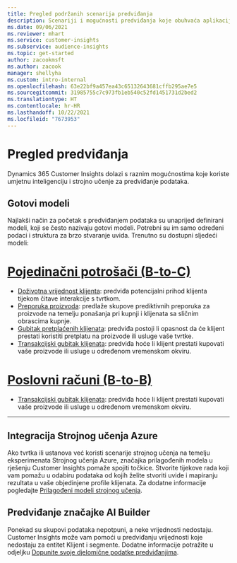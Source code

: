 ```yaml
---
title: Pregled podržanih scenarija predviđanja
description: Scenariji i mogućnosti predviđanja koje obuhvaća aplikacija Dynamics 365 Customer Insights.
ms.date: 09/06/2021
ms.reviewer: mhart
ms.service: customer-insights
ms.subservice: audience-insights
ms.topic: get-started
author: zacookmsft
ms.author: zacook
manager: shellyha
ms.custom: intro-internal
ms.openlocfilehash: 63e22bf9a457ea43c65132643681cffb295ae7e5
ms.sourcegitcommit: 31985755c7c973fb1eb540c52fd1451731d2bed2
ms.translationtype: HT
ms.contentlocale: hr-HR
ms.lasthandoff: 10/22/2021
ms.locfileid: "7673953"
---
```

# <a name="predictions-overview"></a>Pregled predviđanja

Dynamics 365 Customer Insights dolazi s raznim mogućnostima koje koriste umjetnu inteligenciju i strojno učenje za predviđanje podataka. 

## <a name="out-of-box-models"></a>Gotovi modeli

Najlakši način za početak s predviđanjem podataka su unaprijed definirani modeli, koji se često nazivaju gotovi modeli. Potrebni su im samo određeni podaci i struktura za brzo stvaranje uvida. Trenutno su dostupni sljedeći modeli: 

# <a name="individual-consumers-b-to-c"></a>[Pojedinačni potrošači (B-to-C)](#tab/b2c)

- [Doživotna vrijednost klijenta](predict-customer-lifetime-value.md): predviđa potencijalni prihod klijenta tijekom čitave interakcije s tvrtkom.
- [Preporuka proizvoda](predict-product-recommendation.md): predlaže skupove prediktivnih preporuka za proizvode na temelju ponašanja pri kupnji i klijenata sa sličnim obrascima kupnje.
- [Gubitak pretplaćenih klijenata](predict-subscription-churn.md): predviđa postoji li opasnost da će klijent prestati koristiti pretplatu na proizvode ili usluge vaše tvrtke.
- [Transakcijski gubitak klijenata](predict-transactional-churn.md): predviđa hoće li klijent prestati kupovati vaše proizvode ili usluge u određenom vremenskom okviru.

# <a name="business-accounts-b-to-b"></a>[Poslovni računi (B-to-B)](#tab/b2b)

- [Transakcijski gubitak klijenata](predict-transactional-churn.md): predviđa hoće li klijent prestati kupovati vaše proizvode ili usluge u određenom vremenskom okviru.

---


## <a name="azure-machine-learning-integration"></a>Integracija Strojnog učenja Azure

Ako tvrtka ili ustanova već koristi scenarije strojnog učenja na temelju eksperimenata Strojnog učenja Azure, značajka prilagođenih modela u rješenju Customer Insights pomaže spojiti točkice. Stvorite tijekove rada koji vam pomažu u odabiru podataka od kojih želite stvoriti uvide i mapiranju rezultata u vaše objedinjene profile klijenata. Za dodatne informacije pogledajte [Prilagođeni modeli strojnog učenja](custom-models.md).

## <a name="ai-builder-prediction"></a>Predviđanje značajke AI Builder

Ponekad su skupovi podataka nepotpuni, a neke vrijednosti nedostaju. Customer Insights može vam pomoći u predviđanju vrijednosti koje nedostaju za entitet Klijent i segmente. Dodatne informacije potražite u odjeljku [Dopunite svoje djelomične podatke predviđanjima](predictions.md).
